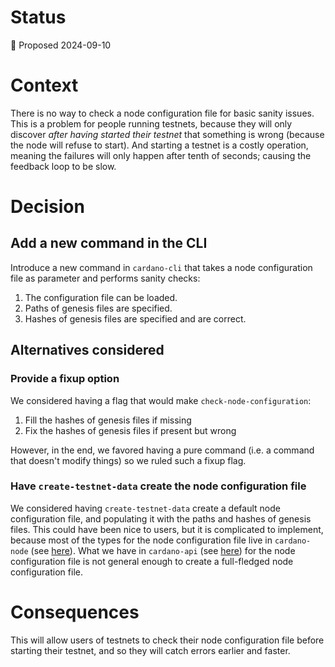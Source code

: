 # Status

📜 Proposed 2024-09-10

# Context

There is no way to check a node configuration file for basic sanity issues. This is a problem for people running testnets, because they will only discover _after having started their testnet_ that something is wrong (because the node will refuse to start). And starting a testnet is a costly operation, meaning the failures will only happen after tenth of seconds; causing the feedback loop to be slow.

# Decision

## Add a new command in the CLI

Introduce a new command in `cardano-cli` that takes a node configuration file as parameter and performs sanity checks:

1. The configuration file can be loaded.
2. Paths of genesis files are specified.
3. Hashes of genesis files are specified and are correct.

## Alternatives considered

### Provide a fixup option

We considered having a flag that would make `check-node-configuration`:

1. Fill the hashes of genesis files if missing
2. Fix the hashes of genesis files if present but wrong

However, in the end, we favored having a pure command (i.e. a command that doesn't modify things) so we ruled such a fixup flag.

### Have `create-testnet-data` create the node configuration file

We considered having `create-testnet-data` create a default node configuration file, and populating it with the paths and hashes of genesis files. This could have been nice to users, but it is complicated to implement, because most of the types for the node configuration file live in `cardano-node` (see [here](https://github.com/IntersectMBO/cardano-node/blob/ef5f0a9ed52d969b3753c96955add25b9e08f02d/cardano-node/src/Cardano/Node/Configuration/POM.hs#L87)). What we have in `cardano-api` (see [here](https://github.com/IntersectMBO/cardano-api/blob/4dde2e65c496f989f079354f407e7617563f4bc7/cardano-api/internal/Cardano/Api/LedgerState.hs#L1048)) for the node configuration file is not general enough to create a full-fledged node configuration file.

# Consequences

This will allow users of testnets to check their node configuration file before starting their testnet, and so they will catch errors earlier and faster.
